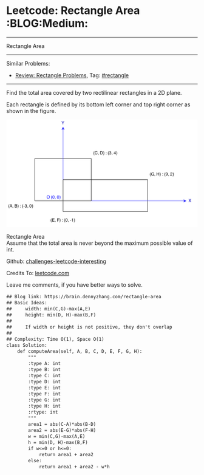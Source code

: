 # Leetcode: Rectangle Area     :BLOG:Medium:


---

Rectangle Area  

---

Similar Problems:  
-   [Review: Rectangle Problems](https://brain.dennyzhang.com/review-rectangle), Tag: [#rectangle](https://brain.dennyzhang.com/tag/rectangle)

---

Find the total area covered by two rectilinear rectangles in a 2D plane.  

Each rectangle is defined by its bottom left corner and top right corner as shown in the figure.  

![img](//raw.githubusercontent.com/DennyZhang/images/master/code/rectangle_area.png)  

Rectangle Area  
Assume that the total area is never beyond the maximum possible value of int.  

Github: [challenges-leetcode-interesting](https://github.com/DennyZhang/challenges-leetcode-interesting/tree/master/rectangle-area)  

Credits To: [leetcode.com](https://leetcode.com/problems/rectangle-area/description/)  

Leave me comments, if you have better ways to solve.  

    ## Blog link: https://brain.dennyzhang.com/rectangle-area
    ## Basic Ideas:
    ##     width: min(C,G)-max(A,E)
    ##     height: min(D, H)-max(B,F)
    ##
    ##     If width or height is not positive, they don't overlap
    ##
    ## Complexity: Time O(1), Space O(1)
    class Solution:
        def computeArea(self, A, B, C, D, E, F, G, H):
            """
            :type A: int
            :type B: int
            :type C: int
            :type D: int
            :type E: int
            :type F: int
            :type G: int
            :type H: int
            :rtype: int
            """
            area1 = abs(C-A)*abs(B-D)
            area2 = abs(E-G)*abs(F-H)
            w = min(C,G)-max(A,E)
            h = min(D, H)-max(B,F)
            if w<=0 or h<=0:
                return area1 + area2
            else:
                return area1 + area2 - w*h